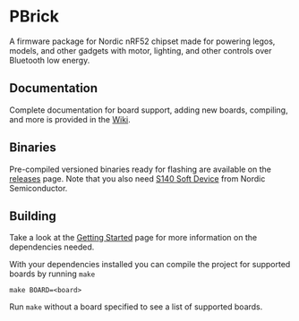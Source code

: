 # PBrick

A firmware package for Nordic nRF52 chipset made for powering legos, models, and other gadgets with motor, lighting, and other controls over Bluetooth low energy.

## Documentation

Complete documentation for board support, adding new boards, compiling, and more is provided in the [Wiki](https://github.com/charlesportwoodii/pbrick/wiki).

## Binaries

Pre-compiled versioned binaries ready for flashing are available on the [releases](https://github.com/charlesportwoodii/pbrick/releases) page. Note that you also need [S140 Soft Device](https://www.nordicsemi.com/Software-and-Tools/Software/S140) from Nordic Semiconductor.

## Building

Take a look at the [Getting Started](https://github.com/charlesportwoodii/pbrick/wiki/Getting-Started) page for more information on the dependencies needed.

With your dependencies installed you can compile the project for supported boards by running `make`

```
make BOARD=<board>
```

Run `make` without a board specified to see a list of supported boards.